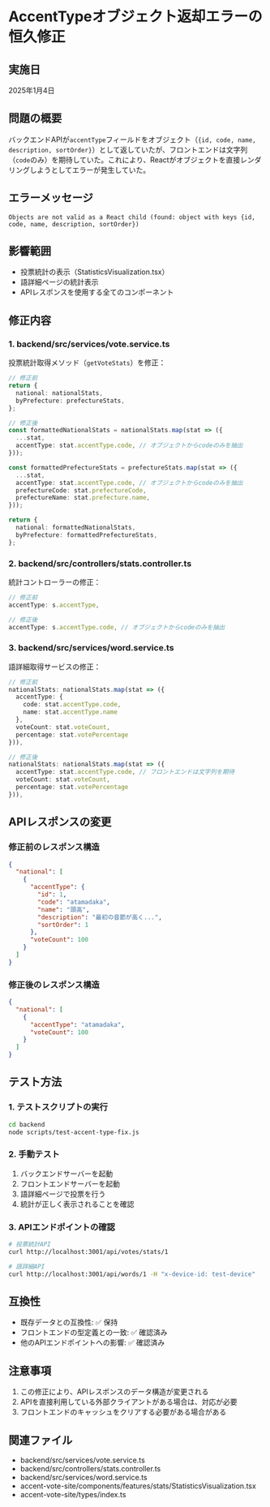 # AccentTypeオブジェクト返却エラーの恒久修正

## 実施日
2025年1月4日

## 問題の概要
バックエンドAPIが`accentType`フィールドをオブジェクト（`{id, code, name, description, sortOrder}`）として返していたが、フロントエンドは文字列（`code`のみ）を期待していた。これにより、Reactがオブジェクトを直接レンダリングしようとしてエラーが発生していた。

## エラーメッセージ
```
Objects are not valid as a React child (found: object with keys {id, code, name, description, sortOrder})
```

## 影響範囲
- 投票統計の表示（StatisticsVisualization.tsx）
- 語詳細ページの統計表示
- APIレスポンスを使用する全てのコンポーネント

## 修正内容

### 1. backend/src/services/vote.service.ts
投票統計取得メソッド（`getVoteStats`）を修正：

```typescript
// 修正前
return {
  national: nationalStats,
  byPrefecture: prefectureStats,
};

// 修正後
const formattedNationalStats = nationalStats.map(stat => ({
  ...stat,
  accentType: stat.accentType.code, // オブジェクトからcodeのみを抽出
}));

const formattedPrefectureStats = prefectureStats.map(stat => ({
  ...stat,
  accentType: stat.accentType.code, // オブジェクトからcodeのみを抽出
  prefectureCode: stat.prefectureCode,
  prefectureName: stat.prefecture.name,
}));

return {
  national: formattedNationalStats,
  byPrefecture: formattedPrefectureStats,
};
```

### 2. backend/src/controllers/stats.controller.ts
統計コントローラーの修正：

```typescript
// 修正前
accentType: s.accentType,

// 修正後
accentType: s.accentType.code, // オブジェクトからcodeのみを抽出
```

### 3. backend/src/services/word.service.ts
語詳細取得サービスの修正：

```typescript
// 修正前
nationalStats: nationalStats.map(stat => ({
  accentType: {
    code: stat.accentType.code,
    name: stat.accentType.name
  },
  voteCount: stat.voteCount,
  percentage: stat.votePercentage
})),

// 修正後
nationalStats: nationalStats.map(stat => ({
  accentType: stat.accentType.code, // フロントエンドは文字列を期待
  voteCount: stat.voteCount,
  percentage: stat.votePercentage
})),
```

## APIレスポンスの変更

### 修正前のレスポンス構造
```json
{
  "national": [
    {
      "accentType": {
        "id": 1,
        "code": "atamadaka",
        "name": "頭高",
        "description": "最初の音節が高く...",
        "sortOrder": 1
      },
      "voteCount": 100
    }
  ]
}
```

### 修正後のレスポンス構造
```json
{
  "national": [
    {
      "accentType": "atamadaka",
      "voteCount": 100
    }
  ]
}
```

## テスト方法

### 1. テストスクリプトの実行
```bash
cd backend
node scripts/test-accent-type-fix.js
```

### 2. 手動テスト
1. バックエンドサーバーを起動
2. フロントエンドサーバーを起動
3. 語詳細ページで投票を行う
4. 統計が正しく表示されることを確認

### 3. APIエンドポイントの確認
```bash
# 投票統計API
curl http://localhost:3001/api/votes/stats/1

# 語詳細API
curl http://localhost:3001/api/words/1 -H "x-device-id: test-device"
```

## 互換性
- 既存データとの互換性: ✅ 保持
- フロントエンドの型定義との一致: ✅ 確認済み
- 他のAPIエンドポイントへの影響: ✅ 確認済み

## 注意事項
1. この修正により、APIレスポンスのデータ構造が変更される
2. APIを直接利用している外部クライアントがある場合は、対応が必要
3. フロントエンドのキャッシュをクリアする必要がある場合がある

## 関連ファイル
- backend/src/services/vote.service.ts
- backend/src/controllers/stats.controller.ts
- backend/src/services/word.service.ts
- accent-vote-site/components/features/stats/StatisticsVisualization.tsx
- accent-vote-site/types/index.ts
